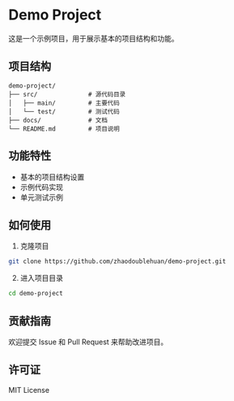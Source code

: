 # Demo Project

这是一个示例项目，用于展示基本的项目结构和功能。

## 项目结构

```
demo-project/
├── src/              # 源代码目录
│   ├── main/         # 主要代码
│   └── test/         # 测试代码
├── docs/             # 文档
└── README.md         # 项目说明
```

## 功能特性

- 基本的项目结构设置
- 示例代码实现
- 单元测试示例

## 如何使用

1. 克隆项目
```bash
git clone https://github.com/zhaodoublehuan/demo-project.git
```

2. 进入项目目录
```bash
cd demo-project
```

## 贡献指南

欢迎提交 Issue 和 Pull Request 来帮助改进项目。

## 许可证

MIT License